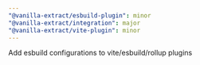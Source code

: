 ```yaml
---
"@vanilla-extract/esbuild-plugin": minor
"@vanilla-extract/integration": major
"@vanilla-extract/vite-plugin": minor
---
```


Add esbuild configurations to vite/esbuild/rollup plugins
